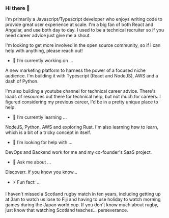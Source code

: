 ### Hi there 👋

I'm primarily a Javascript/Typescript developer who enjoys writing code to provide great user experience at scale. I'm a big fan of both React and Angular, and use both day to day. I used to be a technical recruiter so if you need career advice just give me a shout.

I'm looking to get more involved in the open source community, so if I can help with anything, please reach out!

- 🔭 I’m currently working on ...

A new marketing platform to harness the power of a focused niche audience. I'm building it with Typescript (React and NodeJS), AWS and a dash of Python.

I'm also building a youtube channel for technical career advice. There's loads of resources out there for technical help, but not much for careers. I figured considering my previous career, I'd be in a pretty unique place to help.

- 🌱 I’m currently learning ...

NodeJS, Python, AWS and exploring Rust. I'm also learning how to learn, which is a bit of a tricky concept in itself. 

- 🤔 I’m looking for help with ...

DevOps and Backend work for me and my co-founder's SaaS project.

- 💬 Ask me about ...

Discoverr. If you know you know...

- ⚡ Fun fact: ...

I haven't missed a Scotland rugby match in ten years, including getting up at 3am to watch us lose to Fiji and having to use holiday to watch morning
games during the Japan world cup. If you don't know much about rugby, just know that watching Scotland teaches... perseverance.

<!--
**Reikon95/reikon95** is a ✨ _special_ ✨ repository because its `README.md` (this file) appears on your GitHub profile.

Here are some ideas to get you started:

- 🔭 I’m currently working on ...
- 🌱 I’m currently learning ...
- 👯 I’m looking to collaborate on ...
- 🤔 I’m looking for help with ...
- 💬 Ask me about ...
- 📫 How to reach me: ...
- 😄 Pronouns: ...
- ⚡ Fun fact: ...
-->
